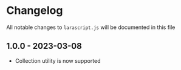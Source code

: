 # Changelog

All notable changes to `larascript.js` will be documented in this file

## 1.0.0 - 2023-03-08

- Collection utility is now supported
